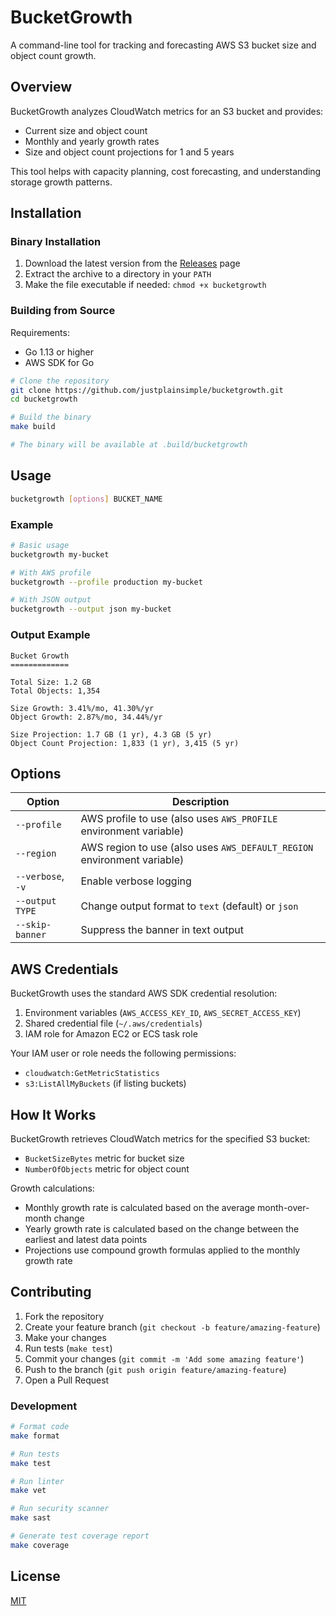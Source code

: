 # BucketGrowth

A command-line tool for tracking and forecasting AWS S3 bucket size and object count growth.

## Overview

BucketGrowth analyzes CloudWatch metrics for an S3 bucket and provides:

- Current size and object count
- Monthly and yearly growth rates
- Size and object count projections for 1 and 5 years

This tool helps with capacity planning, cost forecasting, and understanding storage growth patterns.

## Installation

### Binary Installation

1. Download the latest version from the [Releases](https://github.com/justplainsimple/bucketgrowth/releases) page
2. Extract the archive to a directory in your `PATH`
3. Make the file executable if needed: `chmod +x bucketgrowth`

### Building from Source

Requirements:
- Go 1.13 or higher
- AWS SDK for Go

```bash
# Clone the repository
git clone https://github.com/justplainsimple/bucketgrowth.git
cd bucketgrowth

# Build the binary
make build

# The binary will be available at .build/bucketgrowth
```

## Usage

```bash
bucketgrowth [options] BUCKET_NAME
```

### Example

```bash
# Basic usage
bucketgrowth my-bucket

# With AWS profile
bucketgrowth --profile production my-bucket

# With JSON output
bucketgrowth --output json my-bucket
```

### Output Example

```
Bucket Growth
=============

Total Size: 1.2 GB
Total Objects: 1,354

Size Growth: 3.41%/mo, 41.30%/yr
Object Growth: 2.87%/mo, 34.44%/yr

Size Projection: 1.7 GB (1 yr), 4.3 GB (5 yr)
Object Count Projection: 1,833 (1 yr), 3,415 (5 yr)
```

## Options

| Option | Description |
|--------|-------------|
| `--profile` | AWS profile to use (also uses `AWS_PROFILE` environment variable) |
| `--region` | AWS region to use (also uses `AWS_DEFAULT_REGION` environment variable) |
| `--verbose`, `-v` | Enable verbose logging |
| `--output TYPE` | Change output format to `text` (default) or `json` |
| `--skip-banner` | Suppress the banner in text output |

## AWS Credentials

BucketGrowth uses the standard AWS SDK credential resolution:

1. Environment variables (`AWS_ACCESS_KEY_ID`, `AWS_SECRET_ACCESS_KEY`)
2. Shared credential file (`~/.aws/credentials`)
3. IAM role for Amazon EC2 or ECS task role

Your IAM user or role needs the following permissions:
- `cloudwatch:GetMetricStatistics`
- `s3:ListAllMyBuckets` (if listing buckets)

## How It Works

BucketGrowth retrieves CloudWatch metrics for the specified S3 bucket:
- `BucketSizeBytes` metric for bucket size
- `NumberOfObjects` metric for object count

Growth calculations:
- Monthly growth rate is calculated based on the average month-over-month change
- Yearly growth rate is calculated based on the change between the earliest and latest data points
- Projections use compound growth formulas applied to the monthly growth rate

## Contributing

1. Fork the repository
2. Create your feature branch (`git checkout -b feature/amazing-feature`)
3. Make your changes
4. Run tests (`make test`)
5. Commit your changes (`git commit -m 'Add some amazing feature'`)
6. Push to the branch (`git push origin feature/amazing-feature`)
7. Open a Pull Request

### Development

```bash
# Format code
make format

# Run tests
make test

# Run linter
make vet

# Run security scanner
make sast

# Generate test coverage report
make coverage
```

## License

[MIT](LICENSE)
